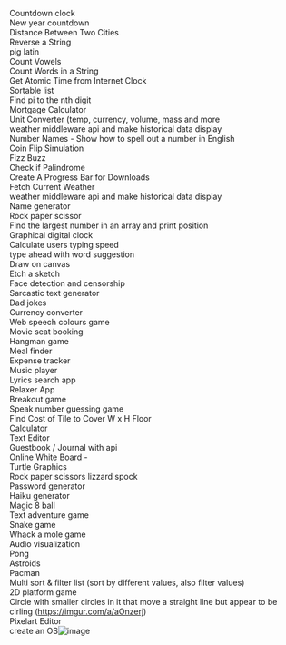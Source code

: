 Countdown clock  
New year countdown  
Distance Between Two Cities  
Reverse a String  
pig latin  
Count Vowels  
Count Words in a String  
Get Atomic Time from Internet Clock  
Sortable list  
Find pi to the nth digit  
Mortgage Calculator  
Unit Converter (temp, currency, volume, mass and more  
weather middleware api and make historical data display  
Number Names - Show how to spell out a number in English  
Coin Flip Simulation  
Fizz Buzz  
Check if Palindrome  
Create A Progress Bar for Downloads  
Fetch Current Weather  
weather middleware api and make historical data display  
Name generator  
Rock paper scissor  
Find the largest number in an array and print position  
Graphical digital clock  
Calculate users typing speed  
type ahead with word suggestion  
Draw on canvas  
Etch a sketch  
Face detection and censorship  
Sarcastic text generator  
Dad jokes  
Currency converter  
Web speech colours game  
Movie seat booking  
Hangman game  
Meal finder  
Expense tracker  
Music player  
Lyrics search app  
Relaxer App  
Breakout game  
Speak number guessing game  
Find Cost of Tile to Cover W x H Floor  
Calculator  
Text Editor  
Guestbook / Journal with api  
Online White Board -  
Turtle Graphics  
Rock paper scissors lizzard spock  
Password generator  
Haiku generator  
Magic 8 ball  
Text adventure game  
Snake game  
Whack a mole game  
Audio visualization  
Pong  
Astroids  
Pacman  
Multi sort & filter list (sort by different values, also filter values)  
2D platform game  
Circle with smaller circles in it that move a straight line but appear to be cirling (https://imgur.com/a/aOnzerj)  
Pixelart Editor  
create an OS![image](https://user-images.githubusercontent.com/62565907/183254025-fd9c6c5b-20b1-4f3d-afe0-35c96e847f7f.png)  
